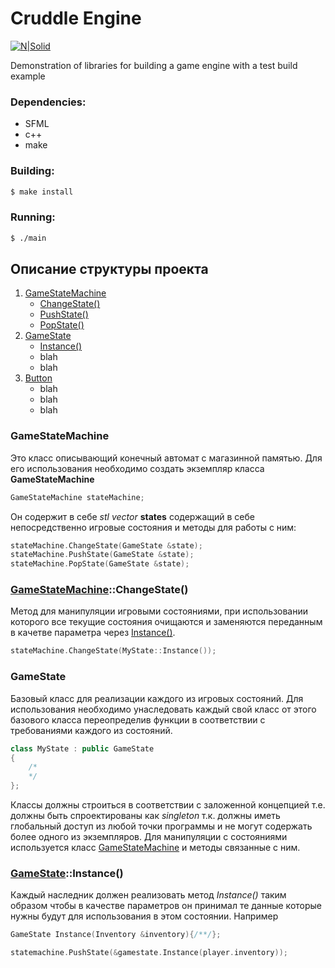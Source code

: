 # Cruddle Engine

[![N|Solid](https://pp.userapi.com/c840436/v840436638/3d3e4/xIRLcWSTnJo.jpg?ava=1)](https://vk.com/crudlestudio)

Demonstration of libraries for building a game engine with a test build example

### Dependencies:
 - SFML
 - c++
 - make
 
### Building:
```sh
$ make install
```

### Running:
```sh
$ ./main
```

## Описание структуры проекта
1. [GameStateMachine](#statemachine)
    - [ChangeState()](#changestate)
    - [PushState()](#pushstate)
    - [PopState()](#popstate)
2. [GameState](#state)
    - [Instance()](#stateinstance)
    - blah
    - blah
3. [Button](#button)
    - blah
    - blah
    - blah
  
### <a name="statemachine"></a> GameStateMachine
Это класс описывающий конечный автомат с магазинной памятью.
Для его использования необходимо создать экземпляр класса __GameStateMachine__
```c++
GameStateMachine stateMachine;
```
Он содержит в себе *stl vector* __states__ содержащий в себе непосредственно игровые состояния и методы для работы с ним:
```c++
stateMachine.ChangeState(GameState &state);
stateMachine.PushState(GameState &state);
stateMachine.PopState(GameState &state);
```

### <a name=""></a>

### <a name="changestate"></a> [GameStateMachine](#statemachine)::ChangeState()
Метод для манипуляции игровыми состояниями, при использовании которого все текущие состояния очищаются и заменяются переданным в качетве параметра через [Instance()](#stateinstance).
```c++
stateMachine.ChangeState(MyState::Instance());
```
  
### <a name="state"></a> GameState
Базовый класс для реализации каждого из игровых состояний.
Для использования необходимо унаследовать каждый свой класс от этого базового класса переопределив функции в соответствии с требованиями каждого из состояний.
```c++
class MyState : public GameState
{
    /*
    */
};
```
Классы должны строиться в соответствии с заложенной концепцией т.е. должны быть спроектированы как *singleton* т.к. должны иметь глобальный доступ из любой точки программы и не могут содержать более одного из экземпляров.
Для манипуляции с состояниями используется класс [GameStateMachine](#statemachine) и методы связанные с ним.

### <a name="stateinstance"></a> [GameState](#state)::Instance()
Каждый наследник должен реализовать метод *Instance()* таким образом чтобы в качестве параметров он принимал те данные которые нужны будут для использования в этом состоянии.
Например 
```c++
GameState Instance(Inventory &inventory){/**/};
```
  
```c++
statemachine.PushState(&gamestate.Instance(player.inventory));
```
